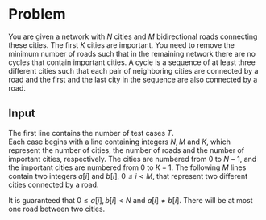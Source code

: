 # Problem

You are given a network with $N$ cities and $M$ bidirectional roads connecting these cities. The first $K$ cities are important. You need to remove the minimum number of roads such that in the remaining network there are no cycles that contain important cities. A cycle is a sequence of at least three different cities such that each pair of neighboring cities are connected by a road and the first and the last city in the sequence are also connected by a road.

## Input

The first line contains the number of test cases $T$.  
Each case begins with a line containing integers $N, M$ and $K$, which represent the number of cities, the number of roads and the number of important cities, respectively. The cities are numbered from $0$ to $N-1$, and the important cities are numbered from $0$ to $K-1$. The following $M$ lines contain two integers $a[i]$ and $b[i]$, $0 ≤ i < M$, that represent two different cities connected by a road.

It is guaranteed that $0 ≤ a[i], b[i] < N$ and $a[i] ≠ b[i]$. There will be at most one road between two cities.
